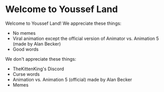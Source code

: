 # Welcome to Youssef Land

Welcome to Youssef Land! We appreciate these things:

* No memes
* Viral animation except the official version of Animator vs. Animation 5 (made by Alan Becker)
* Good words

We don't appreciate these things:

* TheKittenKing's Discord
* Curse words
* Animation vs. Animation 5 (official) made by Alan Becker
* Memes
